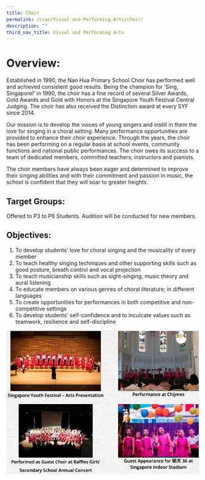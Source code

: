 ```yaml
---
title: Choir
permalink: /ccas/Visual-and-Performing-Arts/choir/
description: ""
third_nav_title: Visual and Performing Arts
---
```

# Overview:

Established in 1990, the Nan Hua Primary School Choir has performed well and achieved consistent good results. Being the champion for ‘Sing, Singapore!’ in 1990, the choir has a fine record of several Silver Awards, Gold Awards and Gold with Honors at the Singapore Youth Festival Central Judging. The choir has also received the Distinction award at every SYF since 2014.

Our mission is to develop the voices of young singers and instill in them the love for singing in a choral setting. Many performance opportunities are provided to enhance their choir experience. Through the years, the choir has been performing on a regular basis at school events, community functions and national public performances.
The choir owes its success to a team of dedicated members, committed teachers, instructors and pianists.

The choir members have always been eager and determined to improve their singing abilities and with their commitment and passion in music, the school is confident that they will soar to greater heights.

## Target Groups:

Offered to P3 to P6 Students. Audition will be conducted for new members.

## Objectives:

1. To develop students’ love for choral singing and the musicality of every member
2. To teach healthy singing techniques and other supporting skills such as good posture, breath control and vocal projection
3. To teach musicianship skills such as sight-singing, music theory and aural listening
4. To educate members on various genres of choral literature; in different languages
5. To create opportunities for performances in both competitive and non-competitive settings
6. To develop students’ self-confidence and to inculcate values such as teamwork, resilience and self-discipline

![](/images/nhss1.png)